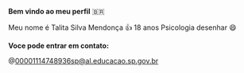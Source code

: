 **Bem vindo ao meu perfil** 🇧🇷

Meu nome é Talita Silva Mendonça 👍
18 anos
Psicologia
desenhar 😄

**Voce pode entrar em contato:**

@00001114748936sp@al.educacao.sp.gov.br
